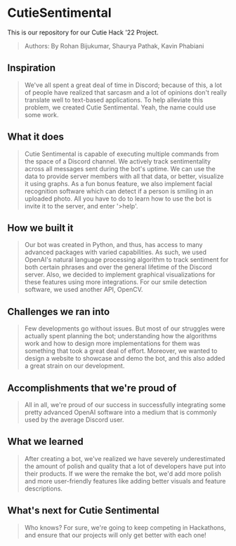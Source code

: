 # CutieSentimental
This is our repository for our Cutie Hack '22 Project.
> Authors: By Rohan Bijukumar, Shaurya Pathak, Kavin Phabiani
>
## Inspiration
> We've all spent a great deal of time in Discord; because of this, a lot of people have realized that sarcasm and a lot of opinions don't really translate well to text-based applications. To help alleviate this problem, we created Cutie Sentimental. Yeah, the name could use some work.

## What it does
> Cutie Sentimental is capable of executing multiple commands from the space of a Discord channel. We actively track sentimentality across all messages sent during the bot's uptime. We can use the data to provide server members with all that data, or better, visualize it using graphs. As a fun bonus feature, we also implement facial recognition software which can detect if a person is smiling in an uploaded photo. All you have to do to learn how to use the bot is invite it to the server, and enter '>help'.

## How we built it
> Our bot was created in Python, and thus, has access to many advanced packages with varied capabilities. As such, we used OpenAI's natural language processing algorithm to track sentiment for both certain phrases and over the general lifetime of the Discord server. Also, we decided to implement graphical visualizations for these features using more integrations. For our smile detection software, we used another API, OpenCV. 

## Challenges we ran into
> Few developments go without issues. But most of our struggles were actually spent planning the bot; understanding how the algorithms work and how to design more implementations for them was something that took a great deal of effort. Moreover, we wanted to design a website to showcase and demo the bot, and this also added a great strain on our development.

## Accomplishments that we're proud of
> All in all, we're proud of our success in successfully integrating some pretty advanced OpenAI software into a medium that is commonly used by the average Discord user. 

## What we learned
> After creating a bot, we've realized we have severely underestimated the amount of polish and quality that a lot of developers have put into their products. If we were the remake the bot, we'd add more polish and more user-friendly features like adding better visuals and feature descriptions.

## What's next for Cutie Sentimental
> Who knows? For sure, we're going to keep competing in Hackathons, and ensure that our projects will only get better with each one!
